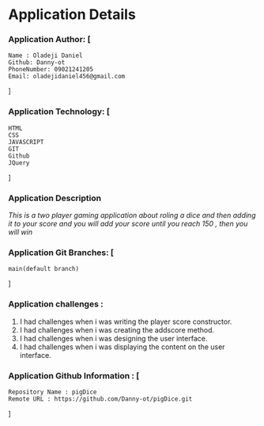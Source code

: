 
# Application Details
### Application Author: [
    Name : Oladeji Daniel
    Github: Danny-ot
    PhoneNumber: 09021241205
    Email: oladejidaniel456@gmail.com
]

### Application Technology: [
    HTML
    CSS
    JAVASCRIPT
    GIT
    Github
    JQuery
]

### Application Description
*This is a two player gaming application about roling a dice and then adding it to your score and you will add your score until you reach 150 , then you will win*

### Application Git Branches: [
    main(default branch)
]

### Application challenges : 
1. I had challenges when i was writing the player score constructor.
2. I had challenges when i was creating the addscore method.
3. I had challenges when i was designing the user interface.
4. I had challenges when i was displaying the content on the user interface.

### Application Github  Information : [
    Repository Name : pigDice 
    Remote URL : https://github.com/Danny-ot/pigDice.git
]